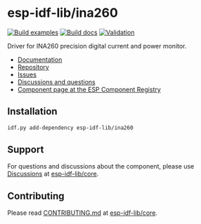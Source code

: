 # esp-idf-lib/ina260

[![Build examples](https://github.com/esp-idf-lib/ina260/actions/workflows//build.yml/badge.svg)](https://github.com/esp-idf-lib/ina260/actions/workflows//build.yml)
[![Build docs](https://github.com/esp-idf-lib/ina260/actions/workflows//build-docs.yml/badge.svg)](https://github.com/esp-idf-lib/ina260/actions/workflows//build-docs.yml)
[![Validation](https://github.com/esp-idf-lib/ina260/actions/workflows//validate-component.yml/badge.svg)](https://github.com/esp-idf-lib/ina260/actions/workflows//validate-component.yml)

Driver for INA260 precision digital current and power monitor.

* [Documentation](https://esp-idf-lib.github.io/ina260/)
* [Repository](https://github.com/esp-idf-lib/ina260)
* [Issues](https://github.com/esp-idf-lib/ina260/issues)
* [Discussions and questions](https://github.com/esp-idf-lib/core/discussions)
* [Component page at the ESP Component Registry](https://components.espressif.com/components/esp-idf-lib/ina260)

## Installation

```sh
idf.py add-dependency esp-idf-lib/ina260
```

## Support

For questions and discussions about the component, please use
[Discussions](https://github.com/esp-idf-lib/core/discussions)
at [esp-idf-lib/core](https://github.com/esp-idf-lib/core).

## Contributing

Please read [CONTRIBUTING.md](https://github.com/esp-idf-lib/core/blob/main/CONTRIBUTING.md)
at [esp-idf-lib/core](https://github.com/esp-idf-lib/core).
